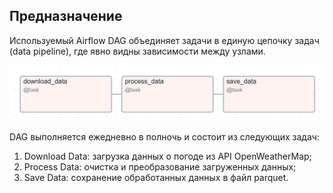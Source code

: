 ## Предназначение

Используемый Airflow DAG объединяет задачи в единую цепочку задач (data pipeline), где явно видны зависимости между узлами.

![1720470676812](image/README/1720470676812.png)

DAG выполняется ежедневно в полночь и состоит из следующих задач:

1. Download Data: загрузка данных о погоде из API OpenWeatherMap;
1. Process Data: очистка и преобразование загруженных данных;
1. Save Data: сохранение обработанных данных в файл parquet.
